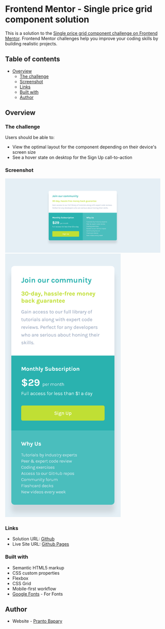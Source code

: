 # Frontend Mentor - Single price grid component solution

This is a solution to the [Single price grid component challenge on Frontend Mentor](https://www.frontendmentor.io/challenges/single-price-grid-component-5ce41129d0ff452fec5abbbc). Frontend Mentor challenges help you improve your coding skills by building realistic projects.

## Table of contents

- [Overview](#overview)
  - [The challenge](#the-challenge)
  - [Screenshot](#screenshot)
  - [Links](#links)
  - [Built with](#built-with)
  - [Author](#author)

## Overview

### The challenge

Users should be able to:

- View the optimal layout for the component depending on their device's screen size
- See a hover state on desktop for the Sign Up call-to-action

### Screenshot

![](./screenshots/desktop.png)
![](./screenshots/mobile.png)

### Links

- Solution URL: [Github](https://your-solution-url.com)
- Live Site URL: [Github Pages](https://your-live-site-url.com)

### Built with

- Semantic HTML5 markup
- CSS custom properties
- Flexbox
- CSS Grid
- Mobile-first workflow
- [Google Fonts](https://fonts.google.com/) - For Fonts

## Author

- Website - [Pranto Bapary](https://www.github.com/pranto-baparys)
